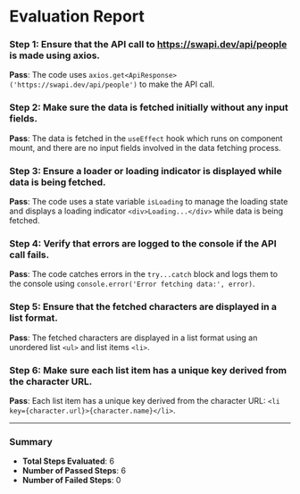# Evaluation Report

### Step 1: Ensure that the API call to https://swapi.dev/api/people is made using axios.
**Pass**: The code uses `axios.get<ApiResponse>('https://swapi.dev/api/people')` to make the API call.

### Step 2: Make sure the data is fetched initially without any input fields.
**Pass**: The data is fetched in the `useEffect` hook which runs on component mount, and there are no input fields involved in the data fetching process.

### Step 3: Ensure a loader or loading indicator is displayed while data is being fetched.
**Pass**: The code uses a state variable `isLoading` to manage the loading state and displays a loading indicator `<div>Loading...</div>` while data is being fetched.

### Step 4: Verify that errors are logged to the console if the API call fails.
**Pass**: The code catches errors in the `try...catch` block and logs them to the console using `console.error('Error fetching data:', error)`.

### Step 5: Ensure that the fetched characters are displayed in a list format.
**Pass**: The fetched characters are displayed in a list format using an unordered list `<ul>` and list items `<li>`.

### Step 6: Make sure each list item has a unique key derived from the character URL.
**Pass**: Each list item has a unique key derived from the character URL: `<li key={character.url}>{character.name}</li>`.

---

### Summary
- **Total Steps Evaluated**: 6
- **Number of Passed Steps**: 6
- **Number of Failed Steps**: 0